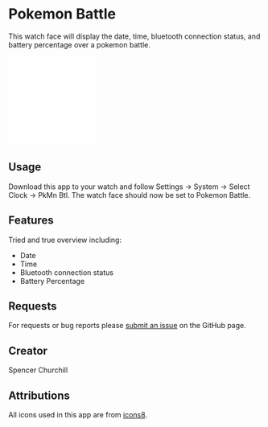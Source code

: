 # Pokemon Battle

This watch face will display the date, time, bluetooth connection status, and battery percentage over a pokemon battle.

![Watch Face](screenshot.png)

## Usage

Download this app to your watch and follow Settings -> System -> Select Clock -> PkMn Btl. The watch face should now be set to Pokemon Battle.

## Features

Tried and true overview including:
- Date
- Time
- Bluetooth connection status
- Battery Percentage

## Requests

For requests or bug reports please [submit an issue](https://github.com/splch/pokebtl/issues/new) on the GitHub page.

## Creator

Spencer Churchill

## Attributions

All icons used in this app are from [icons8](icons8.com).
